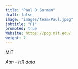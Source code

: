 ```yaml
---
title: "Paul O'Gorman"
draft: false
image: "images/team/Paul.jpeg"
jobtitle: "PI"
promoted: true
Website: https://pog.mit.edu/
weight: 7
---
```



MIT

*Atm - HR data*


